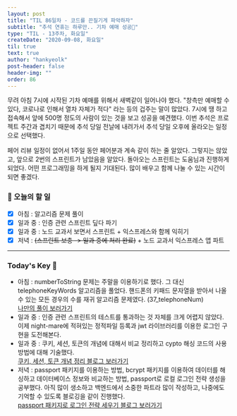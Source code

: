 ```yaml
---
layout: post
title: "TIL 86일차 - 코드를 끈질기게 파악하자"
subtitle: "추석 연휴는 하루만.. 기차 예매 성공🚂"
type: "TIL - 13주차, 화요일"
createDate: "2020-09-08, 화요일"
til: true
text: true
author: "hankyeolk"
post-header: false
header-img: ""
order: 86
---
```


무려 아침 7시에 시작된 기차 예매를 위해서 새벽같이 일어나야 했다. "창측만 예매할 수 있다, 코로나로 인해서 열차 자체가 적다" 라는 등의 겁주는 말이 많았다. 7시에 땡 하고 접속해서 앞에 500명 정도의 사람이 있는 것을 보고 성공을 예견했다. 이번 추석은 프로젝트 주간과 겹치기 때문에 추석 당일 전날에 내려가서 추석 당일 오후에 올라오는 일정으로 선택했다. <br>

페어 리뷰 일정이 없어서 1주일 동안 페어분과 계속 같이 하는 줄 알았다. 그렇지는 않았고, 앞으로 2번의 스프린트가 남았음을 알았다. 돌아오는 스프린트는 도움님과 진행하게 되었다. 어떤 프로그래밍을 하게 될지 기대된다. 많이 배우고 함께 나눌 수 있는 시간이 되면 좋겠다.
<br>

### 📅 오늘의 할 일

- [x] 아침 : 알고리즘 문제 풀이 <br>
- [x] 일과 중 : 인증 관련 스프린트 딮다 파기 <br>
- [x] 일과 중 : 노드 교과서 보면서 스프린트 + 익스프레스와 함께 익히기 <br>
- [x] 저녁 : ~~(스프린트 보충 -> 일과 중에 처리 완료)~~ + 노드 교과서 익스프레스 앱 파트 <br>

---

### Today's Key 🦄

- 아침 : numberToString 문제는 주말을 이용하기로 했다. 그 대신 telephoneKeyWords 알고리즘을 풀었다. 핸드폰의 키패드 문자열을 받아서 나올 수 있는 모든 경우의 수를 재귀 알고리즘 문제였다. (37_telephoneNum) <br>
  [나만의 풀이 보러가기](https://github.com/hankyeolk/javascript-algorithm-repo/tree/master/algorithm/37_telephoneNum)
- 일과 중 : 인증 관련 스프린트의 테스트를 통과하는 것 자체를 크게 어렵지 않았다. 이제 night-mare에 적혀있는 정적파일 등록과 jwt 라이브러리를 이용한 로그인 구현을 도전해본다.
- 일과 중 : 쿠키, 세션, 토큰의 개념에 대해서 비교 정리하고 cypto 해싱 코드의 사용방법에 대해 기술했다. <br>
  [쿠키, 세션, 토큰 개념 정리 블로그 보러가기](https://www.notion.so/ddovblek/0d3cc94fb5d04eeca26386e08cda60f7)
- 저녁 : passport 패키지를 이용하는 방법, bcrypt 패키지를 이용하여 데이터를 해싱하고 데이터베이스 정보와 비교하는 방법, passport로 로컬 로그인 전략 생성을 공부했다. 아직 많이 생소하고 백엔드에서 소중한 파트라 많이 작성하고, 나중에도 기억할 수 있도록 블로깅을 같이 진행했다. <br>
  [passport 패키지로 로그인 전략 세우기 블로그 보러가기](https://www.notion.so/ddovblek/passport-5ca545e31ae640f3a8e5864ccc29e6ea)
